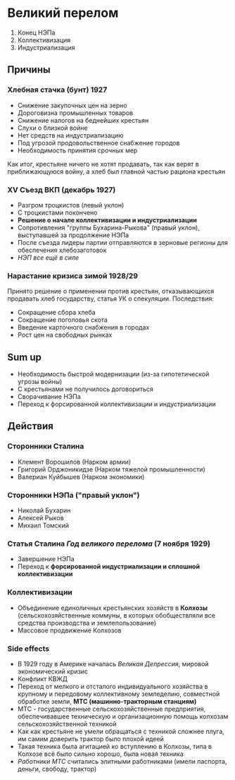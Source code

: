 # Великий перелом

1. Конец НЭПа
2. Коллективизация
3. Индустриализация

## Причины

### Хлебная стачка (бунт) 1927

* Снижение закупочных цен на зерно
* Дороговизна промышленных товаров
* Снижение налогов на беднейших крестьян
* Слухи о близкой войне
* Нет средств на индустриализацию
* Под угрозой продовольственное снабжение городов
* Необходимость принятия срочных мер

Как итог, крестьяне ничего не хотят продавать, так как верят в приближающуюся войну, а хлеб был главной частью рациона крестьян

### XV Съезд ВКП (декабрь 1927)

* Разгром троцкистов (левый уклон)
* С троцкистами покончено
* **Решение о начале коллективизации и индустриализации**
* Сопротивления "группы Бухарина-Рыкова" (правый уклон), выступавшей за продолжение НЭПа
* После съезда лидеры партии отправляются в зерновые регионы для обеспечения хлебозаготовок
* *НЭП все ещё в силе*

### Нарастание кризиса зимой 1928/29

Принято решение о применении против крестьян, отказывающихся продавать хлеб государству, статья УК о спекуляции. Последствия:

* Сокращение сбора хлеба
* Сокращение поголовья скота
* Введение карточного снабжения в городах
* Рост цен на свободных рынках

## Sum up

* Необходимость быстрой модернизации (из-за гипотетической угрозы войны)
* С крестьянами не получилось договориться
* Сворачивание НЭПа
* Переход к форсированной коллективизации и индустриализации

## Действия

### Сторонники Сталина

* Клемент Ворошилов (Нарком армии)
* Григорий Орджоникидзе (Нарком тяжелой промышленности)
* Валериан Куйбышев (Нарком экономики)

### Сторонники НЭПа ("правый уклон")

* Николай Бухарин
* Алексей Рыков
* Михаил Томский

### Статья Сталина ***Год великого перелома*** (7 ноября 1929)

* Завершение НЭПа 
* Переход к **форсированной индустриализации и сплошной коллективизации**
### Коллективизации

* Объединение единоличных крестьянских хозяйств в **Колхозы** (сельскохозяйственные коммуны, в которых обобществляли все средства производства и землепользование)
* Массовое продвижение Колхозов

### Side effects

* В 1929 году в Америке началась *Великая Депрессия*, мировой экономический кризис
* Конфликт КВЖД
* Переход от мелкого и отсталого индивидуального хозяйства  в крупному и передовому коллективному земледелию, совместной обработке земли, **МТС (машинно-тракторным станциям)**
* МТС - государственные сельскохозяйственные предприятия, обеспечивавшее техническую и организационную помощь колхозам сельскохозяйственной техникой
* Как как крестьяне не умели обращаться с техникой сложнее плуга, им самим доверить трактор было плохой идеей
* Такая техника была агитацией ко вступлению в Колхозы, типа в Колхозе всё было сильно хорошо, была новая техника
* *Работники МТС* считались элитными работниками (имели паспорта, деньги, свободу, трактор)
